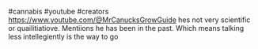 #cannabis #youtube #creators 
https://www.youtube.com/@MrCanucksGrowGuide
hes not very scientific or quailitiatiove.  Mentiions he has been in the past.  Which means talking less intellegiently is the way to go
